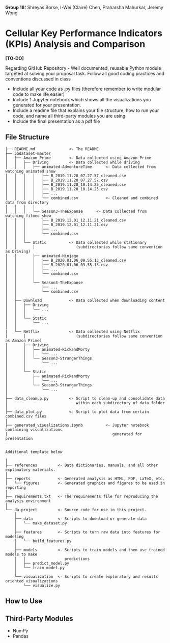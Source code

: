 **Group 18:** Shreyas Borse, I-Wei (Claire) Chen, Praharsha Mahurkar, Jeremy Wong

# Cellular Key Performance Indicators (KPIs) Analysis and Comparison

**[TO-DO]**

Regarding GitHub Repository - Well documented, reusable Python module targeted at solving your proposal task. Follow all good coding practices and conventions discussed in class
* Include all your code as .py files (therefore remember to write modular code to make life easier) 
* Include 1 Jupyter notebook which shows all the visualizations you generated for your presentation.
* Include a readme file that explains your file structure, how to run your code, and name all third-party modules you are using. 
* Include the final presentation as a pdf file

## File Structure

```
├── README.md               <- The README
├── 5Gdataset-master
│   ├── Amazon_Prime        <- Data collected using Amazon Prime         
│   │   ├── Driving         <- Data collected while driving
│   │   │   ├── animated-AdventureTime      <- Data collected from watching animated show
│   │   │   │   ├── B_2019.11.28_07.27.57_cleaned.csv
│   │   │   │   ├── B_2019.11.28_07.27.57.csv
│   │   │   │   ├── B_2019.11.28_10.14.25_cleaned.csv
│   │   │   │   ├── B_2019.11.28_10.14.25.csv
│   │   │   │   ├── ...
│   │   │   │   └── combined.csv            <- Cleaned and combined data from directory
│   │   │   │
│   │   │   └── Season3-TheExpanse      <- Data collected from watching filmed show
│   │   │       ├── B_2019.12.01_12.11.21_cleaned.csv
│   │   │       ├── B_2019.12.01_12.11.21.csv
│   │   │       ├── ...
│   │   │       └── combined.csv
│   │   │
│   │   └── Static          <- Data collected while stationary 
│   │       │                  (subdirectories follow same convention as Driving)
│   │       ├── animated-Ninjago
│   │       │   ├── B_2020.01.06_09.55.13_cleaned.csv
│   │       │   ├── B_2020.01.06_09.55.13.csv
│   │       │   ├── ...
│   │       │   └── combined.csv
│   │       │
│   │       └── Season3-TheExpanse
│   │           ├── ...
│   │           └── combined.csv
│   │
│   ├── Download            <- Data collected when downloading content
│   │   ├── Driving
│   │   │   └── ...
│   │   │
│   │   └── Static
│   │       └── ...
│   │
|   └── Netflix             <- Data collected using Netflix 
|       │                      (subdirectories follow same convention as Amazon Prime) 
│       ├── Driving
│       │   ├── animated-RickandMorty
│       │   │   └── ...
│       │   └── Season3-StrangerThings
│       │       └── ...
│       │
│       └── Static
│           ├── animated-RickandMorty
│           │   └── ...
│           └── Season3-StrangerThings
│               └── ...
│
├── data_cleanup.py         <- Script to clean-up and consolidate data
│                              within each subdirectory of data folder
│
├── data_plot.py            <- Script to plot data from certain combined.csv files
│
├── generated_visualizations.ipynb          <- Jupyter notebook containing visualizations 
│                                              generated for presentation


Additional template below

│
├── references         <- Data dictionaries, manuals, and all other explanatory materials.
│
├── reports            <- Generated analysis as HTML, PDF, LaTeX, etc.
│   └── figures        <- Generated graphics and figures to be used in reporting
│
├── requirements.txt   <- The requirements file for reproducing the analysis environment
│
└── da-project         <- Source code for use in this project.
    │
    ├── data           <- Scripts to download or generate data
    │   └── make_dataset.py
    │
    ├── features       <- Scripts to turn raw data into features for modeling
    │   └── build_features.py
    │
    ├── models         <- Scripts to train models and then use trained models to make
    │   │                 predictions
    │   ├── predict_model.py
    │   └── train_model.py
    │
    └── visualization  <- Scripts to create exploratory and results oriented visualizations
        └── visualize.py
```

## How to Use

## Third-Party Modules
* NumPy
* Pandas
